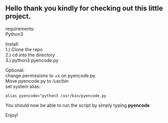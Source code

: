 ## Hello thank you kindly for checking out this little project. 

requirements:  
Python3

Install:  
1.) Clone the repo  
2.) cd into the directory  
3.) python3 pyencode.py

Optional:  
change permissions to +x on pyencode.py  
Move pyencode.py to /usr/bin  
set system alias:  
```
alias pyencode="python3 /usr/bin/pyencode.py
```  
You should now be able to run the script by simply typing **pyencode**  
  
Enjoy!